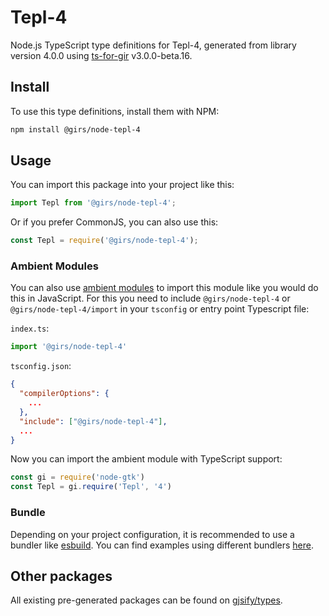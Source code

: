
# Tepl-4

Node.js TypeScript type definitions for Tepl-4, generated from library version 4.0.0 using [ts-for-gir](https://github.com/gjsify/ts-for-gir) v3.0.0-beta.16.

## Install

To use this type definitions, install them with NPM:
```bash
npm install @girs/node-tepl-4
```

## Usage

You can import this package into your project like this:
```ts
import Tepl from '@girs/node-tepl-4';
```

Or if you prefer CommonJS, you can also use this:
```ts
const Tepl = require('@girs/node-tepl-4');
```

### Ambient Modules

You can also use [ambient modules](https://github.com/gjsify/ts-for-gir/tree/main/packages/cli#ambient-modules) to import this module like you would do this in JavaScript.
For this you need to include `@girs/node-tepl-4` or `@girs/node-tepl-4/import` in your `tsconfig` or entry point Typescript file:

`index.ts`:
```ts
import '@girs/node-tepl-4'
```

`tsconfig.json`:
```json
{
  "compilerOptions": {
    ...
  },
  "include": ["@girs/node-tepl-4"],
  ...
}
```

Now you can import the ambient module with TypeScript support: 

```ts
const gi = require('node-gtk')
const Tepl = gi.require('Tepl', '4')
```



### Bundle

Depending on your project configuration, it is recommended to use a bundler like [esbuild](https://esbuild.github.io/). You can find examples using different bundlers [here](https://github.com/gjsify/ts-for-gir/tree/main/examples).

## Other packages

All existing pre-generated packages can be found on [gjsify/types](https://github.com/gjsify/types).

